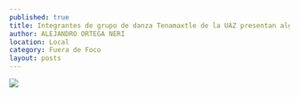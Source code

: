 ```yaml
---
published: true
title: Integrantes de grupo de danza Tenamaxtle de la UAZ presentan algunos cuadros dentro de quinto Congreso Nacional de Estudiantes de Arqueología
author: ALEJANDRO ORTEGA NERI
location: Local
category: Fuera de Foco
layout: posts
---
```


![](http://i.imgur.com/1OwUUz0m.jpg)
